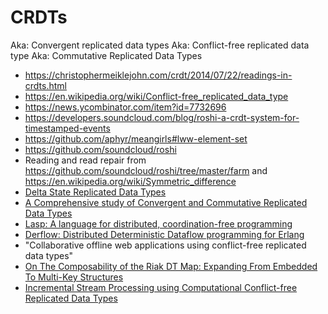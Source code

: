 # CRDTs

Aka: Convergent replicated data types
Aka: Conflict-free replicated data type
Aka: Commutative Replicated Data Types

* https://christophermeiklejohn.com/crdt/2014/07/22/readings-in-crdts.html
* https://en.wikipedia.org/wiki/Conflict-free_replicated_data_type
* https://news.ycombinator.com/item?id=7732696
* https://developers.soundcloud.com/blog/roshi-a-crdt-system-for-timestamped-events
* https://github.com/aphyr/meangirls#lww-element-set
* https://github.com/soundcloud/roshi
* Reading and read repair from https://github.com/soundcloud/roshi/tree/master/farm and https://en.wikipedia.org/wiki/Symmetric_difference
* [Delta State Replicated Data Types](https://blog.acolyer.org/2016/04/25/delta-state-replicated-data-types/)
* [A Comprehensive study of Convergent and Commutative Replicated Data Types](https://blog.acolyer.org/2015/03/18/a-comprehensive-study-of-convergent-and-commutative-replicated-data-types/)
* [Lasp: A language for distributed, coordination-free programming](https://blog.acolyer.org/2015/08/17/lasp-a-language-for-distributed-coordination-free-programming/)
* [Derflow: Distributed Deterministic Dataflow programming for Erlang](https://blog.acolyer.org/2014/12/19/derflow-distributed-deterministic-dataflow-programming-for-erlang/)
* "Collaborative offline web applications using conflict-free replicated data types"
* [On The Composability of the Riak DT Map: Expanding From Embedded To Multi-Key Structures](https://speakerdeck.com/cmeiklejohn/on-the-composability-of-the-riak-dt-map-expanding-from-embedded-to-multi-key-structures)
* [Incremental  Stream  Processing  using
Computational  Conflict-free  Replicated  Data  Types](http://asc.di.fct.unl.pt/~nmp/pubs/clouddp-2013.pdf)
